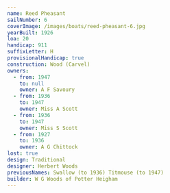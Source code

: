 ```yaml
---
name: Reed Pheasant
sailNumber: 6
coverImage: /images/boats/reed-pheasant-6.jpg
yearBuilt: 1926
loa: 20
handicap: 911
suffixLetter: H
provisionalHandicap: true
construction: Wood (Carvel)
owners:
  - from: 1947
    to: null
    owner: A F Savoury
  - from: 1936
    to: 1947
    owner: Miss A Scott
  - from: 1936
    to: 1947
    owner: Miss S Scott
  - from: 1927
    to: 1936
    owner: A G Chittock
lost: true
design: Traditional
designer: Herbert Woods
previousNames: Swallow (to 1936) Titmouse (to 1947)
builder: W G Woods of Potter Heigham
---
```

